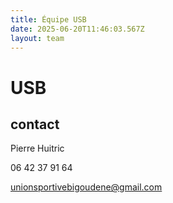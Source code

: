 ```yaml
---
title: Équipe USB
date: 2025-06-20T11:46:03.567Z
layout: team
---
```


# USB



## contact 

Pierre Huitric 

06 42 37 91 64

unionsportivebigoudene@gmail.com

